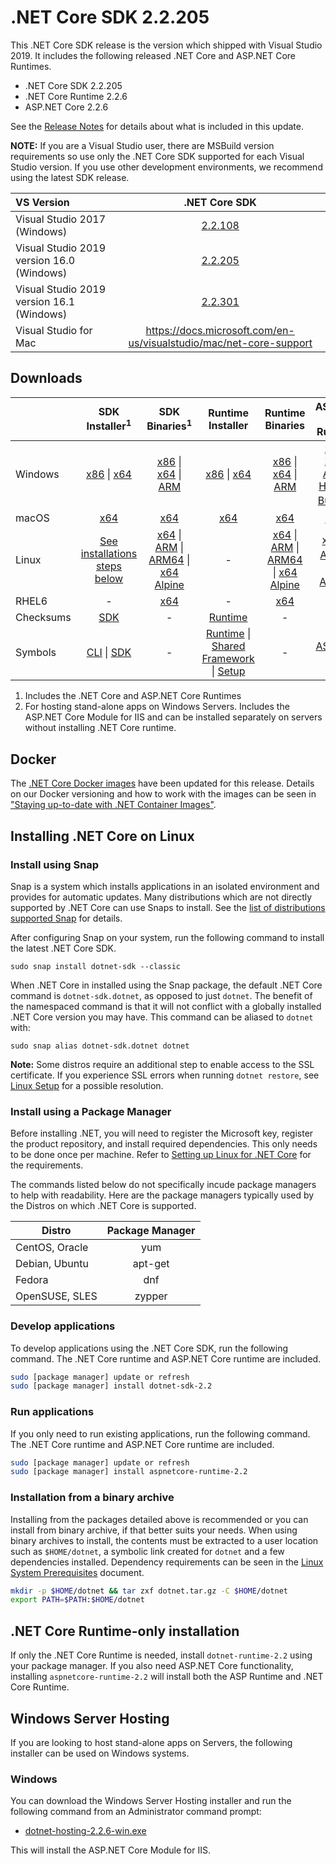 # .NET Core SDK 2.2.205

This .NET Core SDK release is the version which shipped with Visual Studio 2019. It includes the following released .NET Core and ASP.NET Core Runtimes.

* .NET Core SDK 2.2.205
* .NET Core Runtime 2.2.6
* ASP.NET Core 2.2.6

See the [Release Notes](https://github.com/dotnet/core/blob/master/release-notes/2.2/2.2.6/2.2.6.md) for details about what is included in this update.

**NOTE:** If you are a Visual Studio user, there are MSBuild version requirements so use only the .NET Core SDK supported for each Visual Studio version. If you use other development environments, we recommend using the latest SDK release.

| VS Version | .NET Core SDK |
| :-- | :--: |
| Visual Studio 2017 (Windows) | [2.2.108](../2.2.6/2.2.6-download.md) |
| Visual Studio 2019 version 16.0 (Windows) | [2.2.205](#downloads) |
| Visual Studio 2019 version 16.1 (Windows) | [2.2.301](../2.2.301-SDK/2.2.301-SDK-download.md) |
| Visual Studio for Mac | https://docs.microsoft.com/en-us/visualstudio/mac/net-core-support |

## Downloads
|           | SDK Installer<sup>1</sup>                        | SDK Binaries<sup>1</sup>                 | Runtime Installer                                        | Runtime Binaries                                 | ASP.NET Core Runtime           |
| --------- | :------------------------------------------:     | :----------------------:                 | :---------------------------:                            | :-------------------------:                      | :-----------------:            |
| Windows   | [x86][dotnet-sdk-win-x86.exe] \| [x64][dotnet-sdk-win-x64.exe] | [x86][dotnet-sdk-win-x86.zip] \| [x64][dotnet-sdk-win-x64.zip] \| [ARM][dotnet-sdk-win-arm.zip] | [x86][dotnet-runtime-win-x86.exe] \| [x64][dotnet-runtime-win-x64.exe] | [x86][dotnet-runtime-win-x86.zip] \| [x64][dotnet-runtime-win-x64.zip] \| [ARM][dotnet-runtime-win-arm.zip] | [x86][aspnetcore-runtime-win-x86.exe] \| [x64][aspnetcore-runtime-win-x64.exe] \| [ARM][aspnetcore-runtime-win-arm.zip] \| <br> [Hosting Bundle][dotnet-hosting-win.exe]<sup>2</sup> |
| macOS     | [x64][dotnet-sdk-osx-x64.pkg]  | [x64][dotnet-sdk-osx-x64.tar.gz]     | [x64][dotnet-runtime-osx-x64.pkg] | [x64][dotnet-runtime-osx-x64.tar.gz] | [x64][aspnetcore-runtime-osx-x64.tar.gz]<sup>1</sup>
| Linux     | [See installations steps below][linux-install]   | [x64][dotnet-sdk-linux-x64.tar.gz] \| [ARM][dotnet-sdk-linux-arm.tar.gz] \| [ARM64][dotnet-sdk-linux-arm64.tar.gz] \| [x64 Alpine][dotnet-sdk-linux-musl-x64.tar.gz] | - | [x64][dotnet-runtime-linux-x64.tar.gz] \| [ARM][dotnet-runtime-linux-arm.tar.gz] \| [ARM64][dotnet-runtime-linux-arm64.tar.gz] \| [x64 Alpine][dotnet-runtime-linux-musl-x64.tar.gz] | [x64][aspnetcore-runtime-linux-x64.tar.gz]<sup>1</sup>  \| [ARM][aspnetcore-runtime-linux-arm.tar.gz]<sup>1</sup> \| [x64 Alpine][aspnetcore-runtime-linux-musl-x64.tar.gz]<sup>1</sup> |
| RHEL6     | -                                                | [x64][dotnet-sdk-rhel.6-x64.tar.gz]                    | -                                                        | [x64][dotnet-runtime-rhel.6-x64.tar.gz] | - |
| Checksums | [SDK][checksums-sdk]                             | -                                        | [Runtime][checksums-runtime]                             | - | - |
| Symbols   | [CLI][cli222xx-symbols.zip] \| [SDK][dotnet-sdk-symbols.zip]  | -                                        | [Runtime][coreclr-symbols.zip] \| [Shared Framework][corefx-symbols.zip] \| [Setup][core-setup-symbols.zip] | - | [ASP.NET Core][aspnet-symbols.zip] |

1. Includes the .NET Core and ASP.NET Core Runtimes
2. For hosting stand-alone apps on Windows Servers. Includes the ASP.NET Core Module for IIS and can be installed separately on servers without installing .NET Core runtime.


## Docker

The [.NET Core Docker images](https://hub.docker.com/r/microsoft/dotnet/) have been updated for this release. Details on our Docker versioning and how to work with the images can be seen in ["Staying up-to-date with .NET Container Images"](https://devblogs.microsoft.com/dotnet/staying-up-to-date-with-net-container-images/).

## Installing .NET Core on Linux

### Install using Snap

Snap is a system which installs applications in an isolated environment and provides for automatic updates. Many distributions which are not directly supported by .NET Core can use Snaps to install. See the [list of distributions supported Snap](https://docs.snapcraft.io/installing-snapd/6735) for details.

After configuring Snap on your system, run the following command to install the latest .NET Core SDK.

`sudo snap install dotnet-sdk --classic`

When .NET Core in installed using the Snap package, the default .NET Core command is `dotnet-sdk.dotnet`, as opposed to just `dotnet`. The benefit of the namespaced command is that it will not conflict with a globally installed .NET Core version you may have. This command can be aliased to `dotnet` with:

`sudo snap alias dotnet-sdk.dotnet dotnet`

**Note:** Some distros require an additional step to enable access to the SSL certificate. If you experience SSL errors when running `dotnet restore`, see [Linux Setup](https://github.com/dotnet/core/blob/master/Documentation/linux-setup.md) for a possible resolution.

### Install using a Package Manager

Before installing .NET, you will need to register the Microsoft key, register the product repository, and install required dependencies. This only needs to be done once per machine. Refer to [Setting up Linux for .NET Core][linux-setup] for the requirements.

The commands listed below do not specifically incude package managers to help with readability. Here are the package managers typically used by the Distros on which .NET Core is supported.

| Distro | Package Manager  |
| ---             | :----:  |
| CentOS, Oracle  | yum     |
| Debian, Ubuntu  | apt-get |
| Fedora          | dnf     |
| OpenSUSE, SLES  | zypper  |

### Develop applications
To develop applications using the .NET Core SDK, run the following command. The .NET Core runtime and ASP.NET Core runtime are included.

```bash
sudo [package manager] update or refresh
sudo [package manager] install dotnet-sdk-2.2
```

### Run applications
If you only need to run existing applications, run the following command. The .NET Core runtime and ASP.NET Core runtime are included.

```bash
sudo [package manager] update or refresh
sudo [package manager] install aspnetcore-runtime-2.2
```

### Installation from a binary archive

Installing from the packages detailed above is recommended or you can install from binary archive, if that better suits your needs. When using binary archives to install, the contents must be extracted to a user location such as `$HOME/dotnet`, a symbolic link created for `dotnet` and a few dependencies installed. Dependency requirements can be seen in the [Linux System Prerequisites](https://github.com/dotnet/core/blob/master/Documentation/linux-prereqs.md) document.

```bash
mkdir -p $HOME/dotnet && tar zxf dotnet.tar.gz -C $HOME/dotnet
export PATH=$PATH:$HOME/dotnet
```

## .NET Core Runtime-only installation

If only the .NET Core Runtime is needed, install `dotnet-runtime-2.2` using your package manager. If you also need ASP.NET Core functionality, installing `aspnetcore-runtime-2.2` will install both the ASP Runtime and .NET Core Runtime.

## Windows Server Hosting

If you are looking to host stand-alone apps on Servers, the following installer can be used on Windows systems.

### Windows

You can download the Windows Server Hosting installer and run the following command from an Administrator command prompt:

* [dotnet-hosting-2.2.6-win.exe][dotnet-hosting-win.exe]

This will install the ASP.NET Core Module for IIS.

[blob-runtime]: https://dotnetcli.blob.core.windows.net/dotnet/Runtime/
[blob-sdk]: https://dotnetcli.blob.core.windows.net/dotnet/Sdk/
[release-notes]: https://github.com/dotnet/core/blob/master/release-notes/2.2/2.2.6/2.2.6.md


[//]: # ( Runtime 2.2.6)
[dotnet-runtime-linux-arm.tar.gz]: https://download.visualstudio.microsoft.com/download/pr/428aaa32-f66c-4847-b845-aa21f90504e4/1cf033db866414997140c2672bd75069/dotnet-runtime-2.2.6-linux-arm.tar.gz
[dotnet-runtime-linux-arm64.tar.gz]: https://download.visualstudio.microsoft.com/download/pr/f5e04830-50fc-435c-8bb5-fcd4629da944/8aa7cce5c3fcb6a7db180b923d3574ef/dotnet-runtime-2.2.6-linux-arm64.tar.gz
[dotnet-runtime-linux-musl-x64.tar.gz]: https://download.visualstudio.microsoft.com/download/pr/a6b8ba2c-30f2-4bb8-80ed-3f12ac623c41/2455fd6f2369d9a7396bb363482e9047/dotnet-runtime-2.2.6-linux-musl-x64.tar.gz
[dotnet-runtime-linux-x64.tar.gz]: https://download.visualstudio.microsoft.com/download/pr/9f21e352-9d2c-4e3b-af45-915da89158db/0e8a7ea83cc08d4bcf417a927a36ed6f/dotnet-runtime-2.2.6-linux-x64.tar.gz
[dotnet-runtime-osx-x64.pkg]: https://download.visualstudio.microsoft.com/download/pr/7fd8704c-560f-47dc-8fe0-b777e5e743e7/d7a4476f50828bf4095455b49c02cc01/dotnet-runtime-2.2.6-osx-x64.pkg
[dotnet-runtime-osx-x64.tar.gz]: https://download.visualstudio.microsoft.com/download/pr/9c986070-0a73-4414-9067-61181fc0895a/7320179081b9d38d9acaae68a22c51a2/dotnet-runtime-2.2.6-osx-x64.tar.gz
[dotnet-runtime-rhel.6-x64.tar.gz]: https://download.visualstudio.microsoft.com/download/pr/26800e2a-e889-4cef-a48e-5e9cf98fcd6a/b3103fe551ed2d81a56e4fe057d1a230/dotnet-runtime-2.2.6-rhel.6-x64.tar.gz
[dotnet-runtime-win-arm.zip]: https://download.visualstudio.microsoft.com/download/pr/fcb51bad-4ce4-4bec-bd82-845d404f2740/7ff61be20c8038a966a62b8ce76b06d4/dotnet-runtime-2.2.6-win-arm.zip
[dotnet-runtime-win-x64.exe]: https://download.visualstudio.microsoft.com/download/pr/e65be1d4-dbe3-460c-8517-3fafb26b3dc4/e7760a9dbb9135e3b0b0150f36ef0f05/dotnet-runtime-2.2.6-win-x64.exe
[dotnet-runtime-win-x64.zip]: https://download.visualstudio.microsoft.com/download/pr/215c9079-af62-4265-aea5-1ee400b475ae/0c718d5c8fff0926c9eeec76221de22c/dotnet-runtime-2.2.6-win-x64.zip
[dotnet-runtime-win-x86.exe]: https://download.visualstudio.microsoft.com/download/pr/f9b622df-fc7d-4ec6-8996-b03ad7553c93/910152992719bfee5011c722ae82c680/dotnet-runtime-2.2.6-win-x86.exe
[dotnet-runtime-win-x86.zip]: https://download.visualstudio.microsoft.com/download/pr/69872dbc-3e5d-42e9-bb1a-ae72c98c8392/8c6fa5f8a539ff93009ea81533c1d69b/dotnet-runtime-2.2.6-win-x86.zip

[//]: # ( ASP 2.2.6)
[aspnetcore-runtime-linux-arm.tar.gz]: https://download.visualstudio.microsoft.com/download/pr/13798f38-c14e-4944-83c9-4f5b7c535f4d/1e1c3414f3ad791098d1f654640f9bcf/aspnetcore-runtime-2.2.6-linux-arm.tar.gz
[aspnetcore-runtime-linux-musl-x64.tar.gz]: https://download.visualstudio.microsoft.com/download/pr/c3257647-9887-4822-8a18-0debbeabd3b2/5cd0346e78464231883604e544cee8dd/aspnetcore-runtime-2.2.6-linux-musl-x64.tar.gz
[aspnetcore-runtime-linux-x64.tar.gz]: https://download.visualstudio.microsoft.com/download/pr/5d59077f-07f3-4997-b514-d88bce8cdcbf/3729ac370c4b96720829e098bee7ee5e/aspnetcore-runtime-2.2.6-linux-x64.tar.gz
[aspnetcore-runtime-osx-x64.tar.gz]: https://download.visualstudio.microsoft.com/download/pr/65bfd3c1-8321-4496-97d7-cad0743e2aea/7a23c05f5842df826017e4c8d3482d47/aspnetcore-runtime-2.2.6-osx-x64.tar.gz
[aspnetcore-runtime-win-arm.zip]: https://download.visualstudio.microsoft.com/download/pr/8ded9840-cde7-44ed-aa96-76135d7d7945/7bc757c65f531dc997379b7dd9066c8e/aspnetcore-runtime-2.2.6-win-arm.zip
[aspnetcore-runtime-win-x64.exe]: https://download.visualstudio.microsoft.com/download/pr/a021d9b2-8585-473c-a8d1-011717383ad7/819dbf76040767ed1a49d6c7c5681b8a/aspnetcore-runtime-2.2.6-win-x64.exe
[aspnetcore-runtime-win-x64.zip]: https://download.visualstudio.microsoft.com/download/pr/add4620e-7d1f-4e04-bff2-361fa1e19347/20e8bceb10fe70eb8a5255b1bed9d80d/aspnetcore-runtime-2.2.6-win-x64.zip
[aspnetcore-runtime-win-x86.exe]: https://download.visualstudio.microsoft.com/download/pr/f67e7c14-7be8-48be-a58f-6fcbb1e40e8f/5ef54f876d48a645b1015e76b97cf75b/aspnetcore-runtime-2.2.6-win-x86.exe
[aspnetcore-runtime-win-x86.zip]: https://download.visualstudio.microsoft.com/download/pr/396c5a1d-352a-42b5-8819-8939565982a5/d71358582d46baafb6abc1b57e350632/aspnetcore-runtime-2.2.6-win-x86.zip
[dotnet-hosting-win.exe]: https://download.visualstudio.microsoft.com/download/pr/a9bb6d52-5f3f-4f95-90c2-084c499e4e33/eba3019b555bb9327079a0b1142cc5b2/dotnet-hosting-2.2.6-win.exe

[//]: # ( SDK 2.2.205 )
[dotnet-sdk-linux-arm.tar.gz]: https://download.visualstudio.microsoft.com/download/pr/b00698ba-e6dd-43f0-9279-97d809078b3d/bf96aa492d22e28f9dcd2e5bc73c8b0f/dotnet-sdk-2.2.205-linux-arm.tar.gz
[dotnet-sdk-linux-arm64.tar.gz]: https://download.visualstudio.microsoft.com/download/pr/59cb783a-fd87-40be-9b39-c90b95653fad/f150f00e8ae129cbbf45be7c4b8f3b8f/dotnet-sdk-2.2.205-linux-arm64.tar.gz
[dotnet-sdk-linux-musl-x64.tar.gz]: https://download.visualstudio.microsoft.com/download/pr/97046fd9-e645-49a0-90ba-e6e8162f9d2e/d8b3b3bdfa190015fd5f1c1f465395a4/dotnet-sdk-2.2.205-linux-musl-x64.tar.gz
[dotnet-sdk-linux-x64.tar.gz]: https://download.visualstudio.microsoft.com/download/pr/838b656c-3d5d-4aac-9fef-125319af206f/fdcbc4d3151a0f4e8cf20e9eb8163c9c/dotnet-sdk-2.2.205-linux-x64.tar.gz
[dotnet-sdk-osx-x64.pkg]: https://download.visualstudio.microsoft.com/download/pr/2861bc93-6d93-4db2-9be1-3181967851f1/17f365c2a91cc67b26f76238c33f607e/dotnet-sdk-2.2.205-osx-x64.pkg
[dotnet-sdk-osx-x64.tar.gz]: https://download.visualstudio.microsoft.com/download/pr/82ca4fc3-7b1f-4805-b2a7-f7486beae636/4f08a8843bd94b8a769fd80bdd20a473/dotnet-sdk-2.2.205-osx-x64.tar.gz
[dotnet-sdk-rhel.6-x64.tar.gz]: https://download.visualstudio.microsoft.com/download/pr/b62b95a0-31ed-429a-a563-d11b0f9d6366/94ceba5d7bf227772a7258ce9cd5e2ab/dotnet-sdk-2.2.205-rhel.6-x64.tar.gz
[dotnet-sdk-win-arm.zip]: https://download.visualstudio.microsoft.com/download/pr/c732cffe-b30e-4ad7-ae9f-9e6790c8befd/21e07dcbf58e8c292a0d79313afb37b6/dotnet-sdk-2.2.205-win-arm.zip
[dotnet-sdk-win-x64.exe]: https://download.visualstudio.microsoft.com/download/pr/609844b9-51dd-4c23-8a4f-b76ce0e6fa1f/bbd17865ef24c06bb4f586f540c56de4/dotnet-sdk-2.2.205-win-x64.exe
[dotnet-sdk-win-x64.zip]: https://download.visualstudio.microsoft.com/download/pr/dcf0fc8c-ddc4-4936-b6d1-0d224dcad165/ba7d132cd2e4b6cc9a1abf7ffe7c7117/dotnet-sdk-2.2.205-win-x64.zip
[dotnet-sdk-win-x86.exe]: https://download.visualstudio.microsoft.com/download/pr/64c5e639-cf65-4f75-ad53-1537991f45eb/45d5c8fa09ee5974a916d650a1281d10/dotnet-sdk-2.2.205-win-x86.exe
[dotnet-sdk-win-x86.zip]: https://download.visualstudio.microsoft.com/download/pr/0b90aaeb-6c46-4373-9958-2f86c0adeabd/544d66b9c50e19bc069584e51b7f4dfd/dotnet-sdk-2.2.205-win-x86.zip

[//]: # ( Symbols )
[aspnet-symbols.zip]: https://download.visualstudio.microsoft.com/download/pr/f9fccf37-ce4b-414c-a4cd-11ecc8610335/e41ec68f6402d011dc6ae246736537b7/aspnet-2.2.6-symbols.zip
[cli221xx-symbols.zip]: https://download.visualstudio.microsoft.com/download/pr/0bd795f2-f80b-4720-a696-6362647557bb/96cefd20ffd9ccd334987d6e8cd0b802/cli221xx-2.2.6-symbols.zip
[cli222xx-symbols.zip]: https://download.visualstudio.microsoft.com/download/pr/975d33ef-a61a-4ca2-8e86-b0e2e4426e7e/998d6fa933b991fb59a716388b7b33c0/cli222xx-2.2.6-symbols.zip
[cli223xx-symbols.zip]: https://download.visualstudio.microsoft.com/download/pr/127909c4-cfae-4927-9f6f-a5e276a8c2e4/fc7d215a493d14c517f1e675064933b9/cli223xx-2.2.6-symbols.zip
[core-setup-symbols.zip]: https://download.visualstudio.microsoft.com/download/pr/df2e74d6-c3d6-4146-b92c-07b017db7c47/d85c2c17949a80c38166f199451b4d1e/core-setup-2.2.6-symbols.zip
[coreclr-symbols.zip]: https://download.visualstudio.microsoft.com/download/pr/ac44b040-59a7-4c31-b1f3-d307666533c0/928e45c40fc96d65d6b0208add08919a/coreclr-2.2.6-symbols.zip
[corefx-symbols.zip]: https://download.visualstudio.microsoft.com/download/pr/a11480e5-d099-4351-91ca-f8fd50f1f5df/bfc5bd03d27d857d98846c31dc6625d4/corefx-2.2.6-symbols.zip
[dotnet-sdk-symbols.zip]: https://download.visualstudio.microsoft.com/download/pr/d64002d7-fcc2-4d47-a903-28ab7904dfec/c7e49df6e74debd1c386ef226239dfdc/dotnet-sdk-2.2.6-symbols.zip

[checksums-runtime]: https://dotnetcli.blob.core.windows.net/dotnet/checksums/2.2.6-runtime-sha.txt
[checksums-sdk]: https://dotnetcli.blob.core.windows.net/dotnet/checksums/2.2.301-sdk-sha.txt

[linux-install]: https://www.microsoft.com/net/download/linux
[linux-setup]: https://github.com/dotnet/core/blob/master/Documentation/linux-setup.md

[dotnet-blog]: https://devblogs.microsoft.com/dotnet/
